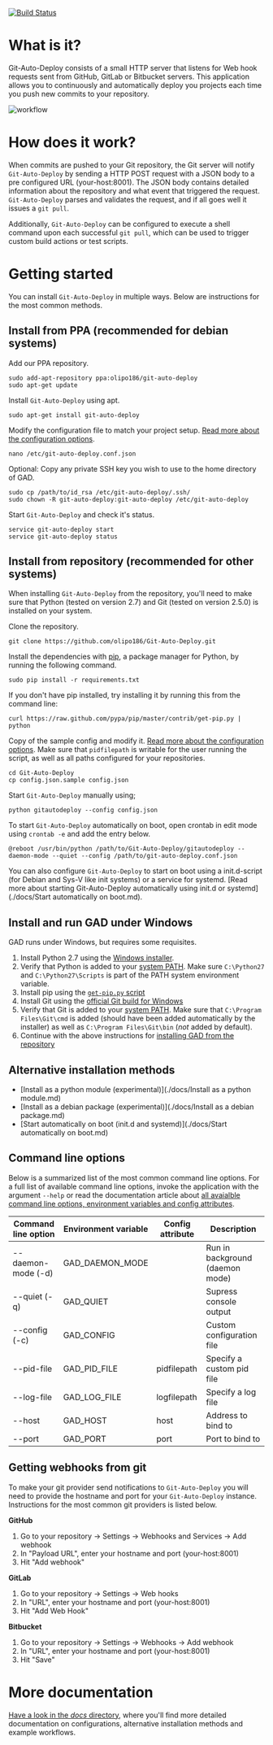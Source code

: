 [![Build Status](https://travis-ci.org/olipo186/Git-Auto-Deploy.svg?branch=master)](https://travis-ci.org/olipo186/Git-Auto-Deploy)
# What is it?

Git-Auto-Deploy consists of a small HTTP server that listens for Web hook requests sent from GitHub, GitLab or Bitbucket servers. This application allows you to continuously and automatically deploy you projects each time you push new commits to your repository.</p>

![workflow](https://cloud.githubusercontent.com/assets/1056476/9344294/d3bc32a4-4607-11e5-9a44-5cd9b22e61d9.png)

# How does it work?

When commits are pushed to your Git repository, the Git server will notify ```Git-Auto-Deploy``` by sending a HTTP POST request with a JSON body to a pre configured URL (your-host:8001). The JSON body contains detailed information about the repository and what event that triggered the request. ```Git-Auto-Deploy``` parses and validates the request, and if all goes well it issues a ```git pull```.

Additionally, ```Git-Auto-Deploy``` can be configured to execute a shell command upon each successful ```git pull```, which can be used to trigger custom build actions or test scripts.</p>

# Getting started

You can install ```Git-Auto-Deploy``` in multiple ways. Below are instructions for the most common methods.

## Install from PPA (recommended for debian systems)

Add our PPA repository.

    sudo add-apt-repository ppa:olipo186/git-auto-deploy
    sudo apt-get update

Install ```Git-Auto-Deploy``` using apt.

    sudo apt-get install git-auto-deploy

Modify the configuration file to match your project setup. [Read more about the configuration options](./docs/Configuration.md).

    nano /etc/git-auto-deploy.conf.json

Optional: Copy any private SSH key you wish to use to the home directory of GAD.

    sudo cp /path/to/id_rsa /etc/git-auto-deploy/.ssh/
    sudo chown -R git-auto-deploy:git-auto-deploy /etc/git-auto-deploy

Start ```Git-Auto-Deploy``` and check it's status.

    service git-auto-deploy start
    service git-auto-deploy status

## Install from repository (recommended for other systems)

When installing ```Git-Auto-Deploy``` from the repository, you'll need to make sure that Python (tested on version 2.7) and Git (tested on version 2.5.0) is installed on your system.

Clone the repository.

    git clone https://github.com/olipo186/Git-Auto-Deploy.git

Install the dependencies with [pip](http://www.pip-installer.org/en/latest/), a package manager for Python, by running the following command.

    sudo pip install -r requirements.txt

If you don't have pip installed, try installing it by running this from the command
line:

    curl https://raw.github.com/pypa/pip/master/contrib/get-pip.py | python

Copy of the sample config and modify it. [Read more about the configuration options](./docs/Configuration.md). Make sure that ```pidfilepath``` is writable for the user running the script, as well as all paths configured for your repositories.

    cd Git-Auto-Deploy
    cp config.json.sample config.json

Start ```Git-Auto-Deploy``` manually using;

    python gitautodeploy --config config.json

To start ```Git-Auto-Deploy``` automatically on boot, open crontab in edit mode using ```crontab -e``` and add the entry below.

    @reboot /usr/bin/python /path/to/Git-Auto-Deploy/gitautodeploy --daemon-mode --quiet --config /path/to/git-auto-deploy.conf.json

You can also configure ```Git-Auto-Deploy``` to start on boot using a init.d-script (for Debian and Sys-V like init systems) or a service for systemd. [Read more about starting Git-Auto-Deploy automatically using init.d or systemd](./docs/Start automatically on boot.md).

## Install and run GAD under Windows
GAD runs under Windows, but requires some requisites.

1. Install Python 2.7 using the [Windows installer](https://www.python.org/downloads/).
2. Verify that Python is added to your [system PATH](https://technet.microsoft.com/en-us/library/cc772047(v=ws.11).aspx). Make sure ``C:\Python27`` and ``C:\Python27\Scripts`` is part of the PATH system environment variable.
3. Install pip using the [``get-pip.py`` script](https://pip.pypa.io/en/latest/installing/)
4. Install Git using the [official Git build for Windows](https://git-scm.com/download/win)
5. Verify that Git is added to your [system PATH](https://technet.microsoft.com/en-us/library/cc772047(v=ws.11).aspx). Make sure that ```C:\Program Files\Git\cmd``` is added (should have been added automatically by the installer) as well as ```C:\Program Files\Git\bin``` (*not* added by default).
6. Continue with the above instructions for [installing GAD from the repository](#install-from-repository-recommended-for-other-systems)

## Alternative installation methods

* [Install as a python module (experimental)](./docs/Install as a python module.md)
* [Install as a debian package (experimental)](./docs/Install as a debian package.md)
* [Start automatically on boot (init.d and systemd)](./docs/Start automatically on boot.md)

## Command line options

Below is a summarized list of the most common command line options. For a full list of available command line options, invoke the application with the argument ```--help``` or read the documentation article about [all avaialble command line options, environment variables and config attributes](./docs/Configuration.md).

Command line option    | Environment variable | Config attribute | Description
---------------------- | -------------------- | ---------------- | --------------------------
--daemon-mode (-d)     | GAD_DAEMON_MODE      |                  | Run in background (daemon mode)
--quiet (-q)           | GAD_QUIET            |                  | Supress console output
--config (-c) <path>   | GAD_CONFIG           |                  | Custom configuration file
--pid-file <path>      | GAD_PID_FILE         | pidfilepath      | Specify a custom pid file
--log-file <path>      | GAD_LOG_FILE         | logfilepath      | Specify a log file
--host <host>          | GAD_HOST             | host             | Address to bind to
--port <port>          | GAD_PORT             | port             | Port to bind to

## Getting webhooks from git
To make your git provider send notifications to ```Git-Auto-Deploy``` you will need to provide the hostname and port for your ```Git-Auto-Deploy``` instance. Instructions for the most common git providers is listed below.

**GitHub**
1. Go to your repository -> Settings -> Webhooks and Services -> Add webhook</li>
2. In "Payload URL", enter your hostname and port (your-host:8001)
3. Hit "Add webhook"

**GitLab**
1. Go to your repository -> Settings -> Web hooks
2. In "URL", enter your hostname and port (your-host:8001)
3. Hit "Add Web Hook"

**Bitbucket**
1. Go to your repository -> Settings -> Webhooks -> Add webhook
2. In "URL", enter your hostname and port (your-host:8001)
3. Hit "Save"

# More documentation

[Have a look in the *docs* directory](./docs), where you'll find more detailed documentation on configurations, alternative installation methods and example workflows.
